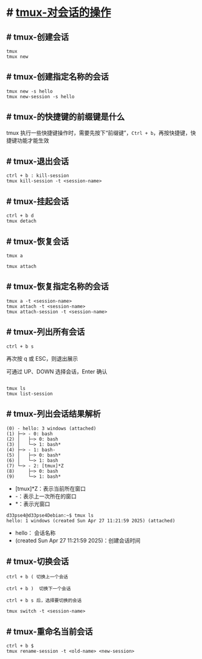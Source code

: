 # # [tmux-对会话的操作](../index/tmux.md#tmux-对会话的操作)

## # tmux-创建会话

```
tmux
tmux new
```

## # tmux-创建指定名称的会话

```
tmux new -s hello
tmux new-session -s hello
```

## # tmux-的快捷键的前缀键是什么

tmux 执行一些快捷键操作时，需要先按下“前缀键”，`Ctrl + b`，再按快捷键，快捷键功能才能生效

## # tmux-退出会话

```
ctrl + b : kill-session
tmux kill-session -t <session-name>
```

## # tmux-挂起会话

```
ctrl + b d
tmux detach
```

## # tmux-恢复会话

```
tmux a

tmux attach
```

## # tmux-恢复指定名称的会话

```
tmux a -t <session-name>
tmux attach -t <session-name>
tmux attach-session -t <session-name>

```

## # tmux-列出所有会话

```
ctrl + b s

```
再次按 q 或 ESC，则退出展示

可通过 UP、DOWN 选择会话，Enter 确认

```

tmux ls
tmux list-session

```

## # tmux-列出会话结果解析

```
(0) - hello: 3 windows (attached)
(1) ├─> - 0: bash
(2) │   ├─> 0: bash
(3) │   └─> 1: bash*
(4) ├─> - 1: bash-
(5) │   ├─> 0: bash*
(6) │   └─> 1: bash
(7) └─> - 2: [tmux]*Z
(8)     ├─> 0: bash
(9)     └─> 1: bash*
```

- [tmux]\*Z：表示当前所在窗口
- -：表示上一次所在的窗口
- *：表示光窗口

```
d33pse4@d33pse4Debian:~$ tmux ls
hello: 1 windows (created Sun Apr 27 11:21:59 2025) (attached)
```

- hello： 会话名称
-  (created Sun Apr 27 11:21:59 2025)：创建会话时间

## # tmux-切换会话

```
ctrl + b ( 切换上一个会话

ctrl + b )  切换下一个会话

ctrl + b s 后，选择要切换的会话

tmux switch -t <session-name>
```

## # tmux-重命名当前会话

```
ctrl + b $
tmux rename-session -t <old-name> <new-session>
```







